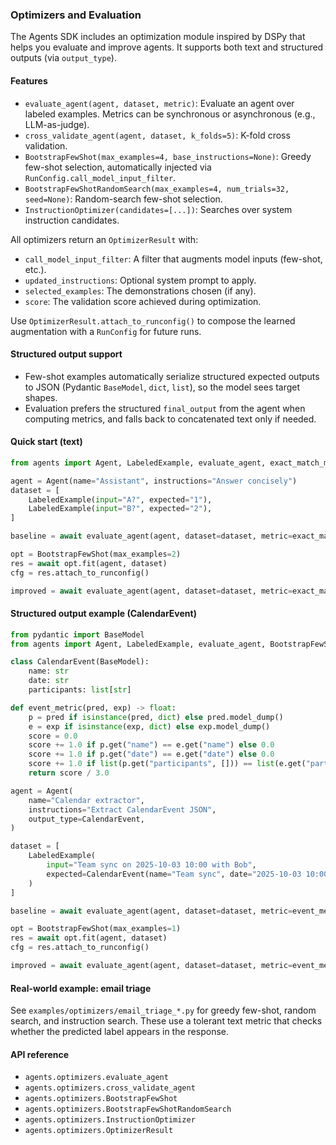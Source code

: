 ### Optimizers and Evaluation

The Agents SDK includes an optimization module inspired by DSPy that helps you evaluate and improve agents. It supports both text and structured outputs (via `output_type`).

#### Features

- `evaluate_agent(agent, dataset, metric)`: Evaluate an agent over labeled examples. Metrics can be synchronous or asynchronous (e.g., LLM-as-judge).
- `cross_validate_agent(agent, dataset, k_folds=5)`: K-fold cross validation.
- `BootstrapFewShot(max_examples=4, base_instructions=None)`: Greedy few-shot selection, automatically injected via `RunConfig.call_model_input_filter`.
- `BootstrapFewShotRandomSearch(max_examples=4, num_trials=32, seed=None)`: Random-search few-shot selection.
- `InstructionOptimizer(candidates=[...])`: Searches over system instruction candidates.

All optimizers return an `OptimizerResult` with:

- `call_model_input_filter`: A filter that augments model inputs (few-shot, etc.).
- `updated_instructions`: Optional system prompt to apply.
- `selected_examples`: The demonstrations chosen (if any).
- `score`: The validation score achieved during optimization.

Use `OptimizerResult.attach_to_runconfig()` to compose the learned augmentation with a `RunConfig` for future runs.

#### Structured output support

- Few-shot examples automatically serialize structured expected outputs to JSON (Pydantic `BaseModel`, `dict`, `list`), so the model sees target shapes.
- Evaluation prefers the structured `final_output` from the agent when computing metrics, and falls back to concatenated text only if needed.

#### Quick start (text)

```python
from agents import Agent, LabeledExample, evaluate_agent, exact_match_metric, BootstrapFewShot

agent = Agent(name="Assistant", instructions="Answer concisely")
dataset = [
    LabeledExample(input="A?", expected="1"),
    LabeledExample(input="B?", expected="2"),
]

baseline = await evaluate_agent(agent, dataset=dataset, metric=exact_match_metric)

opt = BootstrapFewShot(max_examples=2)
res = await opt.fit(agent, dataset)
cfg = res.attach_to_runconfig()

improved = await evaluate_agent(agent, dataset=dataset, metric=exact_match_metric, run_config=cfg)
```

#### Structured output example (CalendarEvent)

```python
from pydantic import BaseModel
from agents import Agent, LabeledExample, evaluate_agent, BootstrapFewShot

class CalendarEvent(BaseModel):
    name: str
    date: str
    participants: list[str]

def event_metric(pred, exp) -> float:
    p = pred if isinstance(pred, dict) else pred.model_dump()
    e = exp if isinstance(exp, dict) else exp.model_dump()
    score = 0.0
    score += 1.0 if p.get("name") == e.get("name") else 0.0
    score += 1.0 if p.get("date") == e.get("date") else 0.0
    score += 1.0 if list(p.get("participants", [])) == list(e.get("participants", [])) else 0.0
    return score / 3.0

agent = Agent(
    name="Calendar extractor",
    instructions="Extract CalendarEvent JSON",
    output_type=CalendarEvent,
)

dataset = [
    LabeledExample(
        input="Team sync on 2025-10-03 10:00 with Bob",
        expected=CalendarEvent(name="Team sync", date="2025-10-03 10:00", participants=["Bob"]),
    )
]

baseline = await evaluate_agent(agent, dataset=dataset, metric=event_metric)

opt = BootstrapFewShot(max_examples=1)
res = await opt.fit(agent, dataset)
cfg = res.attach_to_runconfig()

improved = await evaluate_agent(agent, dataset=dataset, metric=event_metric, run_config=cfg)
```

#### Real-world example: email triage

See `examples/optimizers/email_triage_*.py` for greedy few-shot, random search, and instruction search. These use a tolerant text metric that checks whether the predicted label appears in the response.

#### API reference

- `agents.optimizers.evaluate_agent`
- `agents.optimizers.cross_validate_agent`
- `agents.optimizers.BootstrapFewShot`
- `agents.optimizers.BootstrapFewShotRandomSearch`
- `agents.optimizers.InstructionOptimizer`
- `agents.optimizers.OptimizerResult`



